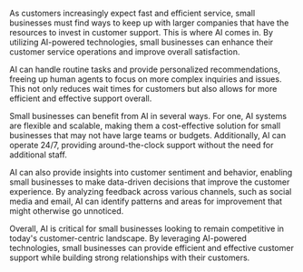
As customers increasingly expect fast and efficient service, small businesses must find ways to keep up with larger companies that have the resources to invest in customer support. This is where AI comes in. By utilizing AI-powered technologies, small businesses can enhance their customer service operations and improve overall satisfaction.

AI can handle routine tasks and provide personalized recommendations, freeing up human agents to focus on more complex inquiries and issues. This not only reduces wait times for customers but also allows for more efficient and effective support overall.

Small businesses can benefit from AI in several ways. For one, AI systems are flexible and scalable, making them a cost-effective solution for small businesses that may not have large teams or budgets. Additionally, AI can operate 24/7, providing around-the-clock support without the need for additional staff.

AI can also provide insights into customer sentiment and behavior, enabling small businesses to make data-driven decisions that improve the customer experience. By analyzing feedback across various channels, such as social media and email, AI can identify patterns and areas for improvement that might otherwise go unnoticed.

Overall, AI is critical for small businesses looking to remain competitive in today's customer-centric landscape. By leveraging AI-powered technologies, small businesses can provide efficient and effective customer support while building strong relationships with their customers.
